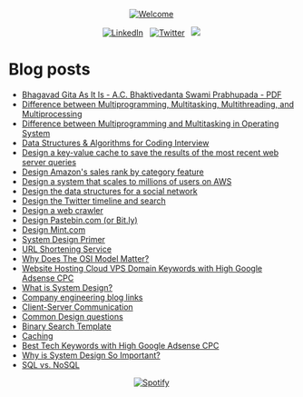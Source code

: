 <p align="center">
  <a href="https://github.com/SamirPaul1"> <img loading="lazy" alt="Welcome" src="https://scdn.web.app/profile-readme/welcome.svg"/> </a>
</p>

<p align="center">
  <a href="https://www.linkedin.com/in/SamirPaul"><img loading="lazy" alt="LinkedIn" src="https://scdn.web.app/linkedin-samirpaul.svg"></a> &nbsp; 
  <a href="https://twitter.com/SamirPaulb"><img loading="lazy" alt="Twitter" src="https://scdn.web.app/twitter-samirpaulb.svg"></a> &nbsp; 
  <a href="https://github.com/SamirPaul1"><img loading="lazy" src="https://komarev.com/ghpvc/?username=SamirPaul1" /></a>
</p>

<!-- 
Social Badge:
https://img.shields.io/badge/-LinkedIn%20@SamirPaul-white?style=social&logo=Linkedin&logoColor=blue&link=https://www.linkedin.com/in/samirpaul/
https://img.shields.io/badge/-Twitter%20@SamirPaulb-white?style=social&logo=twitter&logoColor=blue&link=https://www.twitter.com/SamirPaulb 
-->

  
# Blog posts
<!-- BLOG-POST-LIST:START -->
- [Bhagavad Gita As It Is - A.C. Bhaktivedanta Swami Prabhupada - PDF](https://blog.samirpaul.in/2024/04/bhagavad-gita-as-it-is.html)
- [Difference between Multiprogramming, Multitasking, Multithreading, and Multiprocessing](https://blog.samirpaul.in/2023/06/difference-between-multiprogramming.html)
- [Difference between Multiprogramming and Multitasking in Operating System](https://blog.samirpaul.in/2023/06/difference-between-multiprogramming-and.html)
- [Data Structures &amp; Algorithms for Coding Interview](https://blog.samirpaul.in/2022/07/dsalgo-repository-that-contains-all.html)
- [Design a key-value cache to save the results of the most recent web server queries](https://blog.samirpaul.in/2023/05/design-key-value-cache-to-save-results.html)
- [Design Amazon&#39;s sales rank by category feature](https://blog.samirpaul.in/2023/05/design-amazons-sales-rank-by-category.html)
- [Design a system that scales to millions of users on AWS](https://blog.samirpaul.in/2023/05/design-system-that-scales-to-millions.html)
- [Design the data structures for a social network](https://blog.samirpaul.in/2023/05/design-data-structures-for-social.html)
- [Design the Twitter timeline and search](https://blog.samirpaul.in/2023/05/design-twitter-timeline-and-search.html)
- [Design a web crawler](https://blog.samirpaul.in/2023/05/design-web-crawler.html)
- [Design Pastebin.com &lpar;or Bit.ly&rpar;](https://blog.samirpaul.in/2023/05/design-pastebincom-or-bitly.html)
- [Design Mint.com](https://blog.samirpaul.in/2023/05/design-mintcom.html)
- [System Design Primer](https://blog.samirpaul.in/2023/05/system-design-primer.html)
- [URL Shortening Service](https://blog.samirpaul.in/2023/05/url-shortening-service.html)
- [Why Does The OSI Model Matter?](https://blog.samirpaul.in/2023/05/why-does-osi-model-matter.html)
- [Website Hosting Cloud VPS Domain Keywords with High Google Adsense CPC](https://blog.samirpaul.in/2023/05/website-hosting-cloud-vps-domain.html)
- [What is System Design?](https://blog.samirpaul.in/2023/05/what-is-system-design.html)
- [Company engineering blog links](https://blog.samirpaul.in/2023/05/company-engineering-blog-links.html)
- [Client-Server Communication](https://blog.samirpaul.in/2023/05/client-server-communication.html)
- [Common Design questions](https://blog.samirpaul.in/2023/05/common-design-questions.html)
- [Binary Search Template](https://blog.samirpaul.in/2023/05/binary-search-template.html)
- [Caching](https://blog.samirpaul.in/2023/05/caching.html)
- [Best Tech Keywords with High Google Adsense CPC](https://blog.samirpaul.in/2023/05/best-tech-keywords-with-high-google.html)
- [Why is System Design So Important?](https://blog.samirpaul.in/2023/05/why-is-system-design-so-important.html)
- [SQL vs. NoSQL](https://blog.samirpaul.in/2023/05/sql-vs-nosql.html)
<!-- BLOG-POST-LIST:END -->


<p align="center"><a href="https://github.com/SamirPaul1"><img loading="lazy" alt="Spotify" src="https://spotify-github-profile.vercel.app/api/view?uid=abqd17yu8rqro3ydcfsv8sie6&cover_image=false&theme=novatorem&show_offline=false&background_color=121212&interchange=false&bar_color=53b14f&bar_color_cover=false" /></a></p>  
